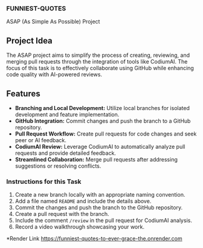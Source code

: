 ### FUNNIEST-QUOTES


ASAP (As Simple As Possible) Project

## Project Idea
The ASAP project aims to simplify the process of creating, reviewing, and merging pull requests through the integration of tools like CodiumAI. The focus of this task is to effectively collaborate using GitHub while enhancing code quality with AI-powered reviews.

## Features
- **Branching and Local Development:** Utilize local branches for isolated development and feature implementation.
- **GitHub Integration:** Commit changes and push the branch to a GitHub repository.
- **Pull Request Workflow:** Create pull requests for code changes and seek peer or AI feedback.
- **CodiumAI Review:** Leverage CodiumAI to automatically analyze pull requests and provide detailed feedback.
- **Streamlined Collaboration:** Merge pull requests after addressing suggestions or resolving conflicts.

### Instructions for this Task
1. Create a new branch locally with an appropriate naming convention.
2. Add a file named `README` and include the details above.
3. Commit the changes and push the branch to the GitHub repository.
4. Create a pull request with the branch.
5. Include the comment `/review` in the pull request for CodiumAI analysis.
6. Record a video walkthrough showcasing your work.

*Render Link https://funniest-quotes-to-ever-grace-the.onrender.com